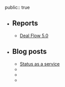 public:: true

- ## Reports
	- [Deal Flow 5.0](https://www.orrick.com/insights/2025/03/deal-flow-5-5-things-we-learned-about-european-tech-deal-terms-in-2024)
- ## Blog posts
	- [Status as a service](https://later.pepicrft.me/view/96)
	-
	-
	-